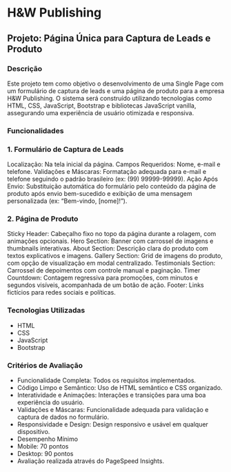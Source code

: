 # H&W Publishing

## Projeto: Página Única para Captura de Leads e Produto

### Descrição

Este projeto tem como objetivo o desenvolvimento de uma Single Page com um formulário de captura de leads e uma página de produto para a empresa H&W Publishing. O sistema será construído utilizando tecnologias como HTML, CSS, JavaScript, Bootstrap e bibliotecas JavaScript vanilla, assegurando uma experiência de usuário otimizada e responsiva.

### Funcionalidades

### 1. Formulário de Captura de Leads

Localização: Na tela inicial da página.
Campos Requeridos: Nome, e-mail e telefone.
Validações e Máscaras: Formatação adequada para e-mail e telefone seguindo o padrão brasileiro (ex: (99) 99999-99999).
Ação Após Envio: Substituição automática do formulário pelo conteúdo da página de produto após envio bem-sucedido e exibição de uma mensagem personalizada (ex: “Bem-vindo, [nome]!”).

### 2. Página de Produto

Sticky Header: Cabeçalho fixo no topo da página durante a rolagem, com animações opcionais.
Hero Section: Banner com carrossel de imagens e thumbnails interativas.
About Section: Descrição clara do produto com textos explicativos e imagens.
Gallery Section: Grid de imagens do produto, com opção de visualização em modal centralizado.
Testimonials Section: Carrossel de depoimentos com controle manual e paginação.
Timer Countdown: Contagem regressiva para promoções, com minutos e segundos visíveis, acompanhada de um botão de ação.
Footer: Links fictícios para redes sociais e políticas.

### Tecnologias Utilizadas

- HTML
- CSS
- JavaScript
- Bootstrap

### Critérios de Avaliação

- Funcionalidade Completa: Todos os requisitos implementados.
- Código Limpo e Semântico: Uso de HTML semântico e CSS organizado.
- Interatividade e Animações: Interações e transições para uma boa experiência do usuário.
- Validações e Máscaras: Funcionalidade adequada para validação e captura de dados no formulário.
- Responsividade e Design: Design responsivo e usável em qualquer dispositivo.
- Desempenho Mínimo
- Mobile: 70 pontos
- Desktop: 90 pontos
- Avaliação realizada através do PageSpeed Insights.
